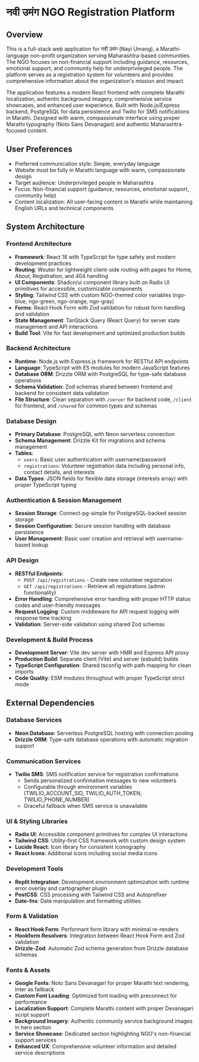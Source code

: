 # नवी उमंग NGO Registration Platform

## Overview

This is a full-stack web application for नवी उमंग (Nayi Umang), a Marathi-language non-profit organization serving Maharashtra-based communities. The NGO focuses on non-financial support including guidance, resources, emotional support, and community help for underprivileged people. The platform serves as a registration system for volunteers and provides comprehensive information about the organization's mission and impact.

The application features a modern React frontend with complete Marathi localization, authentic background imagery, comprehensive service showcases, and enhanced user experience. Built with Node.js/Express backend, PostgreSQL for data persistence and Twilio for SMS notifications in Marathi. Designed with warm, compassionate interface using proper Marathi typography (Noto Sans Devanagari) and authentic Maharashtra-focused content.

## User Preferences

- Preferred communication style: Simple, everyday language
- Website must be fully in Marathi language with warm, compassionate design
- Target audience: Underprivileged people in Maharashtra
- Focus: Non-financial support (guidance, resources, emotional support, community help)
- Content localization: All user-facing content in Marathi while maintaining English URLs and technical components

## System Architecture

### Frontend Architecture
- **Framework**: React 18 with TypeScript for type safety and modern development practices
- **Routing**: Wouter for lightweight client-side routing with pages for Home, About, Registration, and 404 handling
- **UI Components**: Shadcn/ui component library built on Radix UI primitives for accessible, customizable components
- **Styling**: Tailwind CSS with custom NGO-themed color variables (ngo-blue, ngo-green, ngo-orange, ngo-gray)
- **Forms**: React Hook Form with Zod validation for robust form handling and validation
- **State Management**: TanStack Query (React Query) for server state management and API interactions
- **Build Tool**: Vite for fast development and optimized production builds

### Backend Architecture
- **Runtime**: Node.js with Express.js framework for RESTful API endpoints
- **Language**: TypeScript with ES modules for modern JavaScript features
- **Database ORM**: Drizzle ORM with PostgreSQL for type-safe database operations
- **Schema Validation**: Zod schemas shared between frontend and backend for consistent data validation
- **File Structure**: Clean separation with `/server` for backend code, `/client` for frontend, and `/shared` for common types and schemas

### Database Design
- **Primary Database**: PostgreSQL with Neon serverless connection
- **Schema Management**: Drizzle Kit for migrations and schema management
- **Tables**:
  - `users`: Basic user authentication with username/password
  - `registrations`: Volunteer registration data including personal info, contact details, and interests
- **Data Types**: JSON fields for flexible data storage (interests array) with proper TypeScript typing

### Authentication & Session Management
- **Session Storage**: Connect-pg-simple for PostgreSQL-backed session storage
- **Session Configuration**: Secure session handling with database persistence
- **User Management**: Basic user creation and retrieval with username-based lookup

### API Design
- **RESTful Endpoints**: 
  - `POST /api/registrations` - Create new volunteer registration
  - `GET /api/registrations` - Retrieve all registrations (admin functionality)
- **Error Handling**: Comprehensive error handling with proper HTTP status codes and user-friendly messages
- **Request Logging**: Custom middleware for API request logging with response time tracking
- **Validation**: Server-side validation using shared Zod schemas

### Development & Build Process
- **Development Server**: Vite dev server with HMR and Express API proxy
- **Production Build**: Separate client (Vite) and server (esbuild) builds
- **TypeScript Configuration**: Shared tsconfig with path mapping for clean imports
- **Code Quality**: ESM modules throughout with proper TypeScript strict mode

## External Dependencies

### Database Services
- **Neon Database**: Serverless PostgreSQL hosting with connection pooling
- **Drizzle ORM**: Type-safe database operations with automatic migration support

### Communication Services
- **Twilio SMS**: SMS notification service for registration confirmations
  - Sends personalized confirmation messages to new volunteers
  - Configurable through environment variables (TWILIO_ACCOUNT_SID, TWILIO_AUTH_TOKEN, TWILIO_PHONE_NUMBER)
  - Graceful fallback when SMS service is unavailable

### UI & Styling Libraries
- **Radix UI**: Accessible component primitives for complex UI interactions
- **Tailwind CSS**: Utility-first CSS framework with custom design system
- **Lucide React**: Icon library for consistent iconography
- **React Icons**: Additional icons including social media icons

### Development Tools
- **Replit Integration**: Development environment optimization with runtime error overlay and cartographer plugin
- **PostCSS**: CSS processing with Tailwind CSS and Autoprefixer
- **Date-fns**: Date manipulation and formatting utilities

### Form & Validation
- **React Hook Form**: Performant form library with minimal re-renders
- **Hookform Resolvers**: Integration between React Hook Form and Zod validation
- **Drizzle-Zod**: Automatic Zod schema generation from Drizzle database schemas

### Fonts & Assets
- **Google Fonts**: Noto Sans Devanagari for proper Marathi text rendering, Inter as fallback
- **Custom Font Loading**: Optimized font loading with preconnect for performance
- **Localization Support**: Complete Marathi content with proper Devanagari script support
- **Background Imagery**: Authentic community service background images in hero section
- **Service Showcase**: Dedicated section highlighting NGO's non-financial support services
- **Enhanced UX**: Comprehensive volunteer information and detailed service descriptions